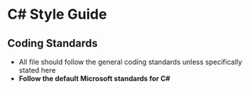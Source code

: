 # C# Style Guide

## Coding Standards
* All file should follow the general coding standards unless specifically stated here
* **Follow the default Microsoft standards for C#**
